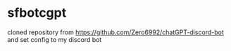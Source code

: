 # sfbotcgpt
cloned repository from https://github.com/Zero6992/chatGPT-discord-bot
and set config to my discord bot
